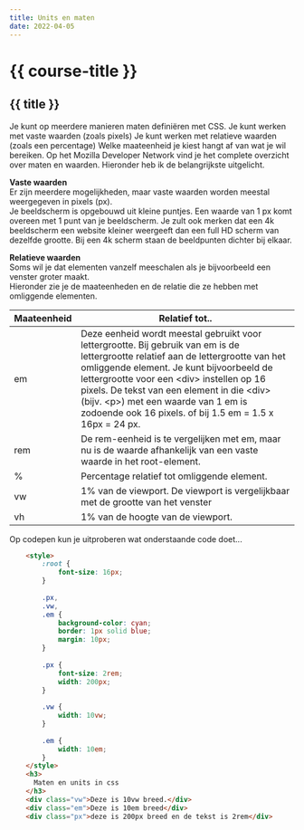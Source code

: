 ```yaml
---
title: Units en maten
date: 2022-04-05
---
```


# {{ course-title }}

## {{ title }}


Je kunt op meerdere manieren maten definiëren met CSS.
Je kunt werken met vaste waarden (zoals pixels)
Je kunt werken met relatieve waarden (zoals een percentage)
Welke maateenheid je kiest hangt  af van wat je wil bereiken.
Op het Mozilla Developer Network vind je het complete overzicht over maten en waarden.
Hieronder heb ik de belangrijkste uitgelicht.

**Vaste waarden**  
Er zijn meerdere mogelijkheden, maar vaste waarden worden meestal weergegeven in pixels (px).  
Je beeldscherm is opgebouwd uit kleine puntjes. Een waarde van 1 px komt overeen met 1 punt van je beeldscherm.
Je zult ook merken dat een 4k beeldscherm een website kleiner weergeeft dan een full HD scherm van dezelfde grootte.
Bij een 4k scherm staan de beeldpunten dichter bij elkaar.

**Relatieve waarden**  
Soms wil je dat elementen vanzelf meeschalen als je bijvoorbeeld een venster groter maakt.  
Hieronder zie je de maateenheden en de relatie die ze hebben met omliggende elementen. 



| Maateenheid | Relatief tot.. |
| ---- | ---- |
| em | Deze eenheid wordt meestal gebruikt voor lettergrootte. Bij gebruik van em is de lettergrootte relatief aan de lettergrootte van het omliggende element. Je kunt bijvoorbeeld de lettergrootte voor een &#60;div&#62; instellen op 16 pixels. De tekst van een element in die &#60;div&#62; (bijv. &#60;p&#62;) met een waarde van 1 em is zodoende ook 16 pixels. of bij 1.5 em =  1.5 x 16px = 24 px. |
|rem|De rem-eenheid is te vergelijken met em, maar nu is de waarde afhankelijk van een vaste waarde in het root-element.   | 
| % | Percentage relatief tot omliggende element.
| vw | 1% van de viewport. De viewport is vergelijkbaar met de grootte van het venster |
| vh | 1% van de hoogte van de viewport.



Op codepen kun je uitproberen wat onderstaande code doet...

```html
	<style>
		:root {
			font-size: 16px;
		}
	
		.px,
		.vw,
		.em {
			background-color: cyan;
			border: 1px solid blue;
			margin: 10px;
		}
	
		.px {
			font-size: 2rem;
			width: 200px;
		}
	
		.vw {
			width: 10vw;
		}
	
		.em {
			width: 10em;
		}
	</style>    
	<h3>
      Maten en units in css
    </h3>
    <div class="vw">Deze is 10vw breed.</div>
    <div class="em">Deze is 10em breed</div>
    <div class="px">deze is 200px breed en de tekst is 2rem</div>
```
